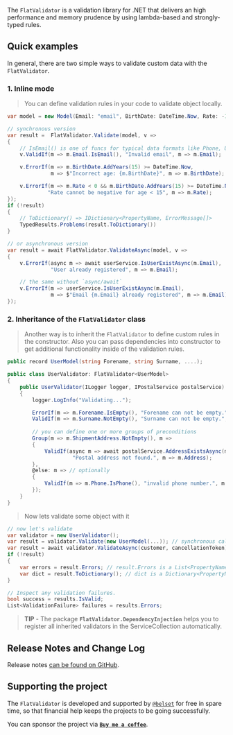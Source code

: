 ﻿The `FlatValidator` is a validation library for .NET that delivers an high performance and memory prudence by using lambda-based and strongly-typed rules.

## Quick examples

In general, there are two simple ways to validate custom data with the `FlatValidator`.

### 1. Inline mode

> You can define validation rules in your code to validate object locally.

```c#
var model = new Model(Email: "email", BirthDate: DateTime.Now, Rate: -100);

// synchronous version
var result =  FlatValidator.Validate(model, v =>
{
    // IsEmail() is one of funcs for typical data formats like Phone, Url, CreditCard, etc.
    v.ValidIf(m => m.Email.IsEmail(), "Invalid email", m => m.Email);

    v.ErrorIf(m => m.BirthDate.AddYears(15) >= DateTime.Now, 
              m => $"Incorrect age: {m.BirthDate}", m => m.BirthDate);

    v.ErrorIf(m => m.Rate < 0 && m.BirthDate.AddYears(15) >= DateTime.Now, 
             "Rate cannot be negative for age < 15", m => m.Rate);
});
if (!result) 
{
    // ToDictionary() => IDictionary<PropertyName, ErrorMessage[]>
    TypedResults.Problems(result.ToDictionary()) 
}

// or asynchronous version
var result = await FlatValidator.ValidateAsync(model, v => 
{
    v.ErrorIf(async m => await userService.IsUserExistAsync(m.Email),
              "User already registered", m => m.Email);

    // the same without `async/await`
    v.ErrorIf(m => userService.IsUserExistAsync(m.Email),
              m => $"Email {m.Email} already registered", m => m.Email);
});
```

### 2. Inheritance of the `FlatValidator` class

> Another way is to inherit the `FlatValidator` to define custom rules in the constructor. 
Also you can pass dependencies into constructor to get additional functionality inside of the validation rules.

```c#
public record UserModel(string Forename, string Surname, ....);

public class UserValidator: FlatValidator<UserModel> 
{
    public UserValidator(ILogger logger, IPostalService postalService) 
    {
        logger.LogInfo("Validating...");

        ErrorIf(m => m.Forename.IsEmpty(), "Forename can not be empty.", m => m.Forename);
        ValidIf(m => m.Surname.NotEmpty(), "Surname can not be empty.", m => m.Surname);
        
        // you can define one or more groups of preconditions
        Group(m => m.ShipmentAddress.NotEmpty(), m =>
        {
            ValidIf(async m => await postalService.AddressExistsAsync(m.Address),
                     "Postal address not found.", m => m.Address);
        },
        @else: m => // optionally
        {
            ValidIf(m => m.Phone.IsPhone(), "invalid phone number.", m => m.Phone);
        });
    }
}
```
> Now lets validate some object with it
```c#
// now let's validate
var validator = new UserValidator();
var result = validator.Validate(new UserModel(...)); // synchronous call of your UserValidator
var result = await validator.ValidateAsync(customer, cancellationToken); // the same asynchronously
if (!result)
{
    var errors = result.Errors; // result.Errors is a List<PropertyName, error, Tag>
    var dict = result.ToDictionary(); // dict is a Dictionary<PropertyName, ErrorMessage[]>
}

// Inspect any validation failures.
bool success = results.IsValid;
List<ValidationFailure> failures = results.Errors;
```

> **TIP** -
> The package **`FlatValidator.DependencyInjection`** helps you to register all inherited validators in the ServiceCollection automatically.



## Release Notes and Change Log

Release notes [can be found on GitHub](https://github.com/belset/FlatValidator/blob/main/CHANGELOG.md).



## Supporting the project

The `FlatValidator` is developed and supported by [`@belset`](https://github.com/belset) for free in spare time, so that financial help keeps the projects to be going successfully.

 You can sponsor the project via [**`Buy me a coffee`**](https://www.buymeacoffee.com/belset).
